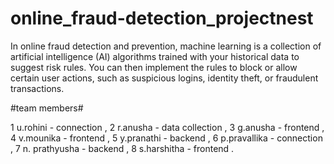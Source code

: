 # online_fraud-detection_projectnest

In online fraud detection and prevention, machine learning is a collection of artificial intelligence (AI) algorithms trained with your historical data to suggest risk rules. You can then implement the rules to block or allow certain user actions, such as suspicious logins, identity theft, or fraudulent transactions.

#team members#

1  u.rohini - connection ,
2  r.anusha - data collection ,
3  g.anusha - frontend ,
4  v.mounika - frontend ,
5  y.pranathi - backend ,
6  p.pravallika - connection ,
7  n. prathyusha - backend ,
8  s.harshitha - frontend .

